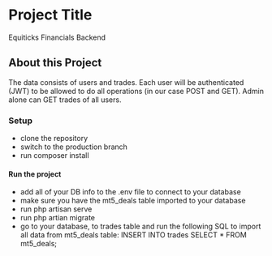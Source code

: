 # Project Title

Equiticks Financials Backend

## About this Project

The data consists of users and trades. Each user will be authenticated (JWT) to be allowed to do all operations (in our case POST and GET). Admin alone can GET trades of all users.

### Setup

-   clone the repository
-   switch to the production branch
-   run composer install

#### Run the project

-   add all of your DB info to the .env file to connect to your database
-   make sure you have the mt5_deals table imported to your database
-   run php artisan serve
-   run php artian migrate
-   go to your database, to trades table and run the following SQL to import all data from mt5_deals table:
    INSERT INTO trades
    SELECT \* FROM mt5_deals;
